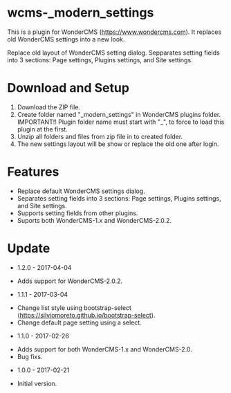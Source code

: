 # wcms-_modern_settings
This is a plugin for WonderCMS (https://www.wondercms.com). It replaces old WonderCMS settings into a new look.

Replace old layout of WonderCMS setting dialog. Sepparates setting fields into 3 sections: Page settings, Plugins settings, and Site settings.

# Download and Setup
1. Download the ZIP file.
2. Create folder named "\_modern_settings" in WonderCMS plugins folder. IMPORTANT!! Plugin folder name must start with "\_", to force to load this plugin at the first. 
3. Unzip all folders and files from zip file in to created folder.
4. The new settings layout will be show or replace the old one after login.

# Features
- Replace default WonderCMS settings dialog.
- Separates setting fields into 3 sections: Page settings, Plugins settings, and Site settings.
- Supports setting fields from other plugins.
- Suports both WonderCMS-1.x and WonderCMS-2.0.2.

# Update
* 1.2.0 - 2017-04-04
 - Adds support for WonderCMS-2.0.2.
* 1.1.1 - 2017-03-04
 - Change list style using bootstrap-select (https://silviomoreto.github.io/bootstrap-select).
 - Change default page setting using a select.
* 1.1.0 - 2017-02-26
 - Adds support for both WonderCMS-1.x and WonderCMS-2.0.
 - Bug fixs.
* 1.0.0 - 2017-02-21
 - Initial version.